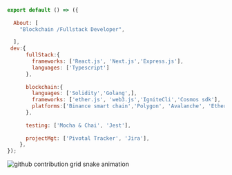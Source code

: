 
<br>

<br>

```js
export default () => ({
  
  About: [
    "Blockchain /Fullstack Developer",
    
  ],
 dev:{
      fullStack:{
        frameworks: ['React.js', 'Next.js','Express.js'],
        languages: ['Typescript']
      },
      
      blockchain:{
        languages: ['Solidity','Golang',],
        frameworks: ['ether.js', 'web3.js','IgniteCli','Cosmos sdk'],
        platforms:['Binance smart chain','Polygon', 'Avalanche', 'Ethereum mainnnet']
      },
  
      testing: ['Mocha & Chai', 'Jest'],
      
      projectMgt: ['Pivotal Tracker', 'Jira'],
    },
});

```
<picture>
  <source
    media="(prefers-color-scheme: dark)"
    srcset="
      https://github.com/steampunk99/lukwiya23/blob/master/github-contribution-grid-snake.svg
    "
  />
  <source
    media="(prefers-color-scheme: light)"
    srcset="
      https://github.com/steampunk99/lukwiya23/blob/master/github-contribution-grid-snake.svg
    "
  />
  <img
    alt="github contribution grid snake animation"
    src="https://github.com/steampunk99/lukwiya23/blob/master/github-contribution-grid-snake.svg"
  />
</picture>



<br>

<br>




